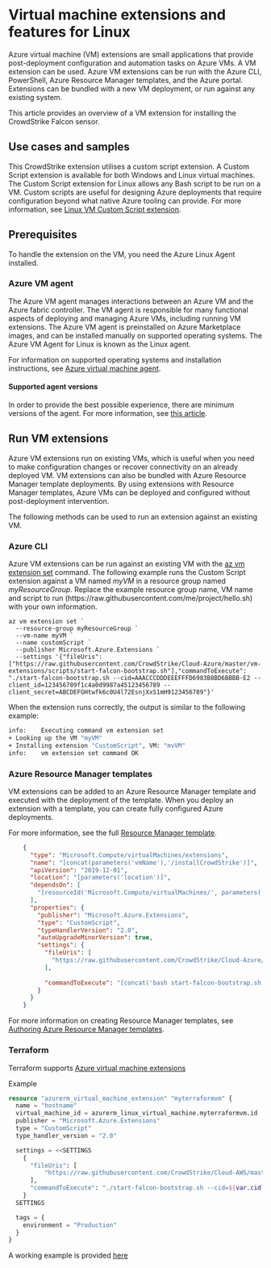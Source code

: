 # Virtual machine extensions and features for Linux

Azure virtual machine (VM) extensions are small applications that provide post-deployment configuration and automation tasks on Azure VMs. A VM extension can be used. Azure VM extensions can be run with the Azure CLI, PowerShell, Azure Resource Manager templates, and the Azure portal. Extensions can be bundled with a new VM deployment, or run against any existing system.

This article provides an overview of a VM extension for installing the CrowdStrike Falcon sensor.

## Use cases and samples

This CrowdStrike extension utilises a custom script extension. A Custom Script extension is available for both Windows and Linux virtual machines. The Custom Script extension for Linux allows any Bash script to be run on a VM. Custom scripts are useful for designing Azure deployments that require configuration beyond what native Azure tooling can provide. For more information, see [Linux VM Custom Script extension](custom-script-linux.md).

## Prerequisites

To handle the extension on the VM, you need the Azure Linux Agent installed. 

### Azure VM agent

The Azure VM agent manages interactions between an Azure VM and the Azure fabric controller. The VM agent is responsible for many functional aspects of deploying and managing Azure VMs, including running VM extensions. The Azure VM agent is preinstalled on Azure Marketplace images, and can be installed manually on supported operating systems. The Azure VM Agent for Linux is known as the Linux agent.

For information on supported operating systems and installation instructions, see [Azure virtual machine agent](agent-linux.md).

#### Supported agent versions

In order to provide the best possible experience, there are minimum versions of the agent. For more information, see [this article](https://support.microsoft.com/en-us/help/4049215/extensions-and-virtual-machine-agent-minimum-version-support).


## Run VM extensions

Azure VM extensions run on existing VMs, which is useful when you need to make configuration changes or recover connectivity on an already deployed VM. VM extensions can also be bundled with Azure Resource Manager template deployments. By using extensions with Resource Manager templates, Azure VMs can be deployed and configured without post-deployment intervention.

The following methods can be used to run an extension against an existing VM.

### Azure CLI

Azure VM extensions can be run against an existing VM with the [az vm extension set](/cli/azure/vm/extension#az-vm-extension-set) command. The following example runs the Custom Script extension against a VM named *myVM* in a resource group named *myResourceGroup*. Replace the example resource group name, VM name and script to run (https:\//raw.githubusercontent.com/me/project/hello.sh) with your own information. 

```azurecli
az vm extension set `
  --resource-group myResourceGroup `
  --vm-name myVM `
  --name customScript `
  --publisher Microsoft.Azure.Extensions `
  --settings '{"fileUris": ["https://raw.githubusercontent.com/CrowdStrike/Cloud-Azure/master/vm-extensions/scripts/start-falcon-bootstrap.sh"],"commandToExecute": "./start-falcon-bootstrap.sh --cid=AAACCCDDDEEEFFFD6983B8BD6BBBB-E2 --client_id=123456789f1c4a0d9987a45123456789 --client_secret=ABCDEFGHtwfk6c0U4l72EsnjXxS1mH9123456789"}'
```

When the extension runs correctly, the output is similar to the following example:

```bash
info:    Executing command vm extension set
+ Looking up the VM "myVM"
+ Installing extension "CustomScript", VM: "mvVM"
info:    vm extension set command OK
```

### Azure Resource Manager templates

VM extensions can be added to an Azure Resource Manager template and executed with the deployment of the template. When you deploy an extension with a template, you can create fully configured Azure deployments. 

For more information, see the full [Resource Manager template](https://github.com/CrowdStrike/Cloud-Azure/blob/master/vm-extensions/arm/linux/Ubuntu-18).

```json
    {
      "type": "Microsoft.Compute/virtualMachines/extensions",
      "name": "[concat(parameters('vmName'),'/installCrowdStrike')]",
      "apiVersion": "2019-12-01",
      "location": "[parameters('location')]",
      "dependsOn": [
        "[resourceId('Microsoft.Compute/virtualMachines/', parameters('vmName'))]"
      ],
      "properties": {
        "publisher": "Microsoft.Azure.Extensions",
        "type": "CustomScript",
        "typeHandlerVersion": "2.0",
        "autoUpgradeMinorVersion": true,
        "settings": {
          "fileUris": [
            "https://raw.githubusercontent.com/CrowdStrike/Cloud-Azure/master/vm-extensions/scripts/start-falcon-bootstrap.sh"
          ],
          
          "commandToExecute": "[concat('bash start-falcon-bootstrap.sh --cid=', parameters('cid'), ' --client_id=', parameters('clientId'), ' --client_secret=', parameters('clientSecret'))]"
        }
      }
    }
```

For more information on creating Resource Manager templates, see [Authoring Azure Resource Manager templates](../windows/template-description.md#extensions).

### Terraform 

Terraform supports [Azure virtual machine extensions](https://registry.terraform.io/providers/hashicorp/azurerm/latest/docs/resources/virtual_machine_extension)

Example 
```terraform
resource "azurerm_virtual_machine_extension" "myterraformvm" {
  name = "hostname"
  virtual_machine_id = azurerm_linux_virtual_machine.myterraformvm.id
  publisher = "Microsoft.Azure.Extensions"
  type = "CustomScript"
  type_handler_version = "2.0"

  settings = <<SETTINGS
    {
      "fileUris": [
          "https://raw.githubusercontent.com/CrowdStrike/Cloud-AWS/master/Agent-Install-Examples/bash/start-falcon-bootstrap.sh"
      ],
      "commandToExecute": "./start-falcon-bootstrap.sh --cid=${var.cid} --client_id=${var.client_id} --client_secret=${var.client_secret}"
    }
  SETTINGS

  tags = {
    environment = "Production"
  }
}
```

A working example is provided [here](https://github.com/CrowdStrike/Cloud-Azure/tree/master/vm-extensions/terraform)